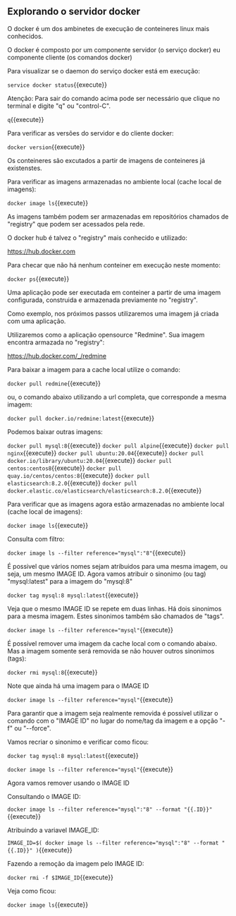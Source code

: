 


## Explorando o servidor docker

O docker é um dos ambinetes de execução de conteineres linux mais conhecidos.

O docker é composto por um componente servidor (o serviço docker) eu componente cliente (os comandos docker)

Para visualizar se o daemon do serviço docker está em execução:

`service docker status`{{execute}}

Atenção: Para sair do comando acima pode ser necessário que clique no terminal e digite "q" ou "control-C".

`q`{{execute}}

Para verificar as versões do servidor e do cliente docker:

`docker version`{{execute}}

Os conteineres são excutados a partir de imagens de conteineres já existenstes.

Para verificar as imagens armazenadas no ambiente local (cache local de imagens):

`docker image ls`{{execute}}

As imagens também podem ser armazenadas em repositórios chamados de "registry" que podem ser acessados pela rede.

O docker hub é talvez o "registry" mais conhecido e utilizado: 

https://hub.docker.com

Para checar que não há nenhum conteiner em execução neste momento:

`docker ps`{{execute}}

Uma aplicação pode ser executada em conteiner a partir de uma imagem configurada, construida e armazenada previamente no "registry".

Como exemplo, nos próximos passos utilizaremos uma imagem já criada com uma aplicação.

Utilizaremos como a aplicação opensource "Redmine". Sua imagem encontra armazada no "registry":

https://hub.docker.com/_/redmine

Para baixar a imagem para a cache local utilize o comando:

`docker pull redmine`{{execute}}

ou, o comando abaixo utilizando a url completa, que corresponde a mesma imagem:

`docker pull docker.io/redmine:latest`{{execute}}


Podemos baixar outras imagens:

`docker pull mysql:8`{{execute}}
`docker pull alpine`{{execute}}
`docker pull nginx`{{execute}}
`docker pull ubuntu:20.04`{{execute}}
`docker pull docker.io/library/ubuntu:20.04`{{execute}}
`docker pull centos:centos8`{{execute}}
`docker pull quay.io/centos/centos:8`{{execute}}
`docker pull elasticsearch:8.2.0`{{execute}}
`docker pull docker.elastic.co/elasticsearch/elasticsearch:8.2.0`{{execute}}

Para verificar que as imagens agora estão armazenadas no ambiente local (cache local de imagens):

`docker image ls`{{execute}}

Consulta com filtro:

`docker image ls --filter reference="mysql":"8"`{{execute}}

É possivel que vários nomes sejam atríbuidos para uma mesma imagem, ou seja, um mesmo IMAGE ID.
Agora vamos atribuir o sinonimo (ou tag) "mysql:latest" para a imagem do "mysql:8"

`docker tag mysql:8 mysql:latest`{{execute}}

Veja que o mesmo IMAGE ID se repete em duas linhas. Há dois sinonimos para a mesma imagem. Estes sinonimos também são chamados de "tags".

`docker image ls --filter reference="mysql"`{{execute}}

É possível remover uma imagem da cache local com o comando abaixo. Mas a imagem somente será removida se não houver outros sinonimos (tags):

`docker rmi mysql:8`{{execute}}

Note que ainda há uma imagem para o IMAGE ID

`docker image ls --filter reference="mysql"`{{execute}}

Para garantir que a imagem seja realmente removida é possível utilizar o comando com o "IMAGE ID" no lugar do nome/tag da imagem e a opção "-f" ou "--force".

Vamos recriar o sinonimo e verificar como ficou:

`docker tag mysql:8 mysql:latest`{{execute}}

`docker image ls --filter reference="mysql"`{{execute}}

Agora vamos remover usando o IMAGE ID

Consultando o IMAGE ID:

`docker image ls --filter reference="mysql":"8" --format "{{.ID}}"`{{execute}}

Atribuindo a variavel IMAGE_ID:

`IMAGE_ID=$( docker image ls --filter reference="mysql":"8" --format "{{.ID}}" )`{{execute}}

Fazendo a remoção da imagem pelo IMAGE ID:

`docker rmi -f $IMAGE_ID`{{execute}}

Veja como ficou:

`docker image ls`{{execute}}

